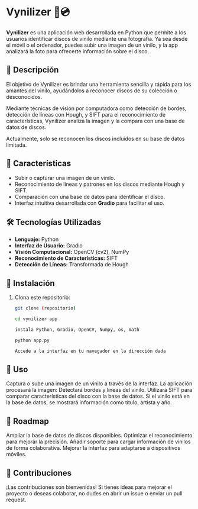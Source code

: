 # Vynilizer 🎵💿

**Vynilizer** es una aplicación web desarrollada en Python que permite a los usuarios identificar discos de vinilo mediante una fotografía. Ya sea desde el móvil o el ordenador, puedes subir una imagen de un vinilo, y la app analizará la foto para ofrecerte información sobre el disco.

## 🚀 Descripción

El objetivo de Vynilizer es brindar una herramienta sencilla y rápida para los amantes del vinilo, ayudándolos a reconocer discos de su colección o desconocidos.  

Mediante técnicas de visión por computadora como detección de bordes, detección de líneas con Hough, y SIFT para el reconocimiento de características, Vynilizer analiza la imagen y la compara con una base de datos de discos.  

Actualmente, solo se reconocen los discos incluidos en su base de datos limitada.

## 🌟 Características

- Subir o capturar una imagen de un vinilo.
- Reconocimiento de líneas y patrones en los discos mediante Hough y SIFT.
- Comparación con una base de datos para identificar el disco.
- Interfaz intuitiva desarrollada con **Gradio** para facilitar el uso.

## 🛠️ Tecnologías Utilizadas

- **Lenguaje:** Python
- **Interfaz de Usuario:** Gradio
- **Visión Computacional:** OpenCV (cv2), NumPy
- **Reconocimiento de Características:** SIFT
- **Detección de Líneas:** Transformada de Hough

## 📝 Instalación

1. Clona este repositorio:
   ```bash
   git clone (repositorio)

   cd vynilizer app

   instala Python, Gradio, OpenCV, Numpy, os, math

   python app.py

   Accede a la interfaz en tu navegador en la dirección dada
   
##  📖 Uso
   Captura o sube una imagen de un vinilo a través de la interfaz.
   La aplicación procesará la imagen:
   Detectará bordes y líneas del vinilo.
   Utilizará SIFT para comparar características del disco con la base de datos.
   Si el vinilo está en la base de datos, se mostrará información como título, artista y año.

##   📅 Roadmap
   Ampliar la base de datos de discos disponibles.
   Optimizar el reconocimiento para mejorar la precisión.
   Añadir soporte para cargar información de vinilos de forma colaborativa.
   Mejorar la interfaz para adaptarse a dispositivos móviles.

##   🤝 Contribuciones
   ¡Las contribuciones son bienvenidas!
   Si tienes ideas para mejorar el proyecto o deseas colaborar, no dudes en abrir un issue o enviar un pull request.